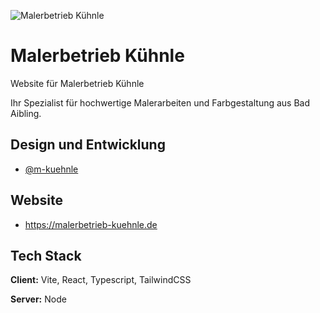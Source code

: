
![Malerbetrieb Kühnle](https://malerbetrieb-kuehnle.de/assets/logo-D80sIUfO.png)


# Malerbetrieb Kühnle
Website für Malerbetrieb Kühnle

Ihr Spezialist für hochwertige Malerarbeiten und Farbgestaltung aus Bad Aibling.


## Design und Entwicklung

- [@m-kuehnle](https://www.github.com/m-kuehnle)


## Website

- https://malerbetrieb-kuehnle.de


## Tech Stack

**Client:** Vite, React, Typescript, TailwindCSS

**Server:** Node

